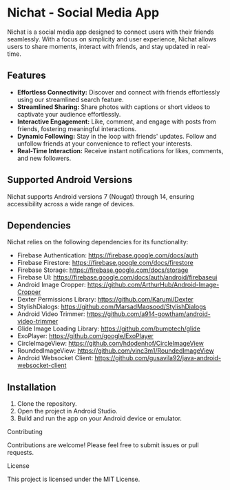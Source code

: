 # Nichat - Social Media App

Nichat is a social media app designed to connect users with their friends seamlessly. With a focus on simplicity and user experience, Nichat allows users to share moments, interact with friends, and stay updated in real-time.

## Features

- **Effortless Connectivity:** Discover and connect with friends effortlessly using our streamlined search feature.
- **Streamlined Sharing:** Share photos with captions or short videos to captivate your audience effortlessly.
- **Interactive Engagement:** Like, comment, and engage with posts from friends, fostering meaningful interactions.
- **Dynamic Following:** Stay in the loop with friends' updates. Follow and unfollow friends at your convenience to reflect your interests.
- **Real-Time Interaction:** Receive instant notifications for likes, comments, and new followers.

## Supported Android Versions

Nichat supports Android versions 7 (Nougat) through 14, ensuring accessibility across a wide range of devices.

## Dependencies

Nichat relies on the following dependencies for its functionality:

- Firebase Authentication: https://firebase.google.com/docs/auth
- Firebase Firestore: https://firebase.google.com/docs/firestore
- Firebase Storage: https://firebase.google.com/docs/storage
- Firebase UI: https://firebase.google.com/docs/auth/android/firebaseui
- Android Image Cropper: https://github.com/ArthurHub/Android-Image-Cropper
- Dexter Permissions Library: https://github.com/Karumi/Dexter
- StylishDialogs: https://github.com/MarsadMaqsood/StylishDialogs
- Android Video Trimmer: https://github.com/a914-gowtham/android-video-trimmer
- Glide Image Loading Library: https://github.com/bumptech/glide
- ExoPlayer: https://github.com/google/ExoPlayer
- CircleImageView: https://github.com/hdodenhof/CircleImageView
- RoundedImageView: https://github.com/vinc3m1/RoundedImageView
- Android Websocket Client: https://github.com/gusavila92/java-android-websocket-client

## Installation

1. Clone the repository.
2. Open the project in Android Studio.
3. Build and run the app on your Android device or emulator.

Contributing

Contributions are welcome! Please feel free to submit issues or pull requests.

License

This project is licensed under the MIT License.
